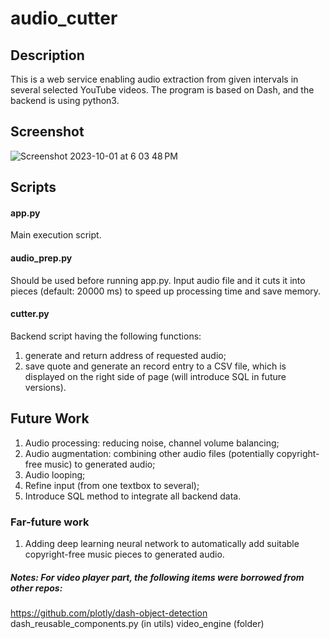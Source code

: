 
# audio_cutter
## Description
This is a web service enabling audio extraction from given intervals in several selected YouTube videos. The program is based on Dash, and the backend is using python3.  

## Screenshot
![Screenshot 2023-10-01 at 6 03 48 PM](https://github.com/user-attachments/assets/d9ba5641-3285-4115-ba7e-4056339a05c3)

## Scripts
#### app.py
Main execution script.

#### audio_prep.py
Should be used before running app.py. Input audio file and it cuts it into pieces (default: 20000 ms) to speed up processing time and save memory.

#### cutter.py
Backend script having the following functions:
1. generate and return address of requested audio;
2. save quote and generate an record entry to a CSV file, which is displayed on the right side of page (will introduce SQL in future versions).
  
## Future Work
1. Audio processing: reducing noise, channel volume balancing;
2. Audio augmentation: combining other audio files (potentially copyright-free music) to generated audio;
3. Audio looping;
4. Refine input (from one textbox to several);
5. Introduce SQL method to integrate all backend data.

### Far-future work
1. Adding deep learning neural network to automatically add suitable copyright-free music pieces to generated audio.

##### Notes: For video player part, the following items were borrowed from other repos: 
https://github.com/plotly/dash-object-detection
dash_reusable_components.py (in utils)
video_engine (folder)

